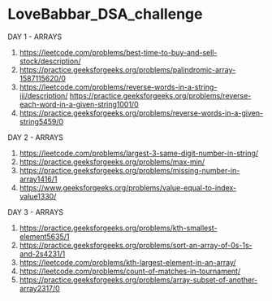 # LoveBabbar_DSA_challenge

DAY 1 - ARRAYS
1. https://leetcode.com/problems/best-time-to-buy-and-sell-stock/description/
2. https://practice.geeksforgeeks.org/problems/palindromic-array-1587115620/0
3. https://leetcode.com/problems/reverse-words-in-a-string-iii/description/
https://practice.geeksforgeeks.org/problems/reverse-each-word-in-a-given-string1001/0
4. https://practice.geeksforgeeks.org/problems/reverse-words-in-a-given-string5459/0

DAY 2 - ARRAYS
1. https://leetcode.com/problems/largest-3-same-digit-number-in-string/
2. https://practice.geeksforgeeks.org/problems/max-min/
3. https://practice.geeksforgeeks.org/problems/missing-number-in-array1416/1
4. https://www.geeksforgeeks.org/problems/value-equal-to-index-value1330/


DAY 3 - ARRAYS
1. https://practice.geeksforgeeks.org/problems/kth-smallest-element5635/1
2. https://practice.geeksforgeeks.org/problems/sort-an-array-of-0s-1s-and-2s4231/1
3. https://leetcode.com/problems/kth-largest-element-in-an-array/
4. https://leetcode.com/problems/count-of-matches-in-tournament/
5. https://practice.geeksforgeeks.org/problems/array-subset-of-another-array2317/0